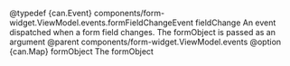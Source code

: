 
 @typedef {can.Event} components/form-widget.ViewModel.events.formFieldChangeEvent fieldChange
 An event dispatched when a form field changes. The formObject is passed as an argument
 @parent components/form-widget.ViewModel.events
 @option {can.Map} formObject The formObject
